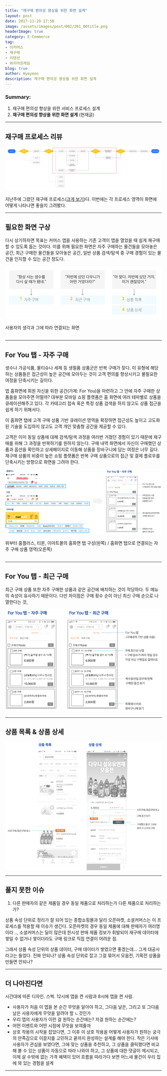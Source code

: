 ```yaml
---
title: "재구매 편의성 향상을 위한 화면 설계"
layout: post
date: 2017-11-29 17:50
image: /assets/images/post/002/201_00title.png
headerImage: true
category: E-Commerce
tag:
- 이커머스
- 재구매
- 리텐션
- 와이어프레임
blog: true
author: Hyeyeon
description: 재구매 편의성 향상을 위한 화면 설계
---
```


### Summary:

1. 재구매 편의성 향상을 위한 서비스 프로세스 설계
2. **재구매 편의성 향상을 위한 화면 설계** (현재글)

---

## 재구매 프로세스 리뷰

![pic](/assets/images/post/002/200_04_01.png)

지난주에 그렸던 재구매 프로세스([크게 보기](https://imyeonn.github.io/assets/images/post/002/200_04_01.png))다. 이번에는 각 프로세스 영역이 화면에 어떻게 나타나면 좋을지 그려봤다.

---

## 필요한 화면 구상

다시 상기하자면 목표는 커머스 앱을 사용하는 기존 고객이 앱을 열었을 때 쉽게 재구매할 수 있도록 돕는 것이다. 이를 위해 필요한 화면은 자주 구매하는 물건들을 모아놓은 공간, 최근 구매한 물건들을 모아놓은 공간, 일반 상품 검색/탐색 중 구매 경험이 있는 물건을 인지할 수 있는 공간 정도다.

![pic](/assets/images/post/002/201_01.png)
<figcaption class="caption">사용자의 생각과 그에 따라 연결되는 화면</figcaption>
<br>

---

## For You 탭 - 자주 구매

생수나 가공식품, 물티슈나 세제 등 생필품 상품군은 반복 구매가 잦다. 이 유형에 해당하는 상품들은 접근성이 높은 공간에 모아두는 것이 고객 편의를 향상시키고 불필요한 여정을 단축시키는 길이다.

앱 홈화면에 회원 자신을 위한 공간(가제: For You)을 마련하고 그 안에 자주 구매한 상품들을 모아주면 어떨까? 대부분 모바일 쇼핑 플랫폼은 홈 화면에 여러 테마별로 상품을 큐레이션해주고 있다. 각 카테고리 접속 혹은 특정 상품 검색을 하지 않고도 상품 접근을 쉽게 하기 위해서다.

이 홈화면 탭에 고객 구매 상품 기반 큐레이션 영역을 확장하면 접근성도 높이고 고도화된 기술을 도입하지 않고도 고객 개인 맞춤형 공간을 제공할 수 있다.

고객은 이미 동일 상품에 대해 검색/탐색 과정을 여러번 거쳤던 경험이 있기 때문에 재구매를 위해 그 과정을 반복하기를 원하지 않는다. 구매 내역 화면에서 자신이 구매했던 상품과 옵션을 확인하고 상세페이지로 이동해 상품을 장바구니에 담는 여정은 너무 길다. 재구매 상품의 비중이 높은 쇼핑 플랫폼은 반복 구매 상품으로의 접근 및 결제 플로우를 단축시키는 방향으로 화면을 그려야 한다.

![pic2](/assets/images/post/002/201_02.png)
<figcaption class="caption">위부터 홈플러스, 티몬, 이마트몰의 홈화면 탭 구성(왼쪽) /  홈화면 탭으로 연결되는 자주 구매 상품 영역(오른쪽)</figcaption>
<br>

---

## For You 탭 - 최근 구매

최근 구매 상품 또한 자주 구매한 상품과 같은 공간에 배치하는 것이 적당하다. 두 메뉴의 속성이 유사하기 때문이다. 다만 차이점은 구매 횟수 순이 아닌 최신 구매 순으로 나열한다는 것, 

![pic3](/assets/images/post/002/201_03.png)
<br>

---

## 상품 목록 & 상품 상세

![pic4](/assets/images/post/002/201_04.png)
<br>


---

## 풀지 못한 이슈

1. 다른 판매자의 같은 제품일 경우 동일 제품으로 처리하는가 다른 제품으로 처리하는가?

상품 속성 단위로 정리가 잘 되어 있는 종합쇼핑몰과 달리 오픈마켓, 소셜커머스는 이 프로세스를 적용할 때 이슈가 생긴다. 오픈마켓의 경우 동일 제품에 대해 판매자가 여러명이라 .., 소셜커머스는 딜이 많은데 한시성 판매 제품 정보가 휘발되어 재구매 데이터에 쌓일 수 없거나 쌓이더라도 구매 링크로 직접 연결이 어려운 점.

그래서 상품 속성 단위의 상품 데이터, 구매 데이터가 쌓였으면 좋겠는데... 그게 대공사라고는 들었다. 진짜 안되나? 상품 속성 단위로 잡고 그걸 묶어서 모음전, 기획전 상품을 만들면 안되나?

---

## 더 나아진다면

시간대에 따른 디자인. 스벅. 12시에 앱을 켠 사람과 8시에 앱을 켠 사람.
- 사용자가 처음 이 앱을 본 순간 무엇을 알아야 하고, 그다음 날은, 그리고 또 그다음 날은 사용자에게 무엇을 알려야 할 ㄴ것인가
- 우리 앱의 사용자가 이런 걸 원하는 순간에는? 저걸 원하는 순간에는?
- 어떤 이벤트와 어떤 시점에 무엇을 보여줄까
- 상호 작용의 시작을 잡았다면, 그 이후 이 상호 작용을 어떻게 사용자가 원하는 궁극의 만족감으로 이끌지를 고민하고 끝까지 완성하는 설계를 해야 한다. 작은 기사에 사용자가 관심을 보였다면, 그에 맞는 상품을 추천하고, 그 상품을 클릭했다면 비교해 볼 수 있는 상품이 자동으로 따라 나와야 하고, 그 상품에 대한 댓글이 제시되고, 이제 살 수밖에 없는 가격 혜택이 있어 흐름을 따라가다 보면 어느새 물건이 우리 집에 와 있는 경험을 설계

---
